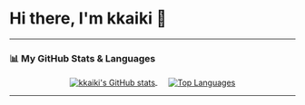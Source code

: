 # Hi there, I'm kkaiki 👋

---

### 📊 My GitHub Stats & Languages

<p align="center">
  <a href="https://github.com/anuraghazra/github-readme-stats">
    <img align="center" src="https://github-readme-stats.vercel.app/api?username=kkaiki&show_icons=true&theme=radical&rank_icon=github&count_private=true" alt="kkaiki's GitHub stats" />
  </a>
  &nbsp;&nbsp;&nbsp;&nbsp; <a href="https://github.com/anuraghazra/github-readme-stats">
    <img align="center" src="https://github-readme-stats.vercel.app/api/top-langs/?username=kkaiki&layout=compact&theme=radical" alt="Top Languages" />
  </a>
</p>

---
